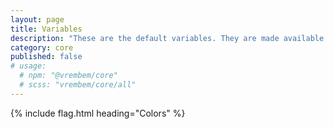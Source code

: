 ```yaml
---
layout: page
title: Variables
description: "These are the default variables. They are made available to all components."
category: core
published: false
# usage:
  # npm: "@vrembem/core"
  # scss: "vrembem/core/all"
---
```


{% include flag.html heading="Colors" %}
